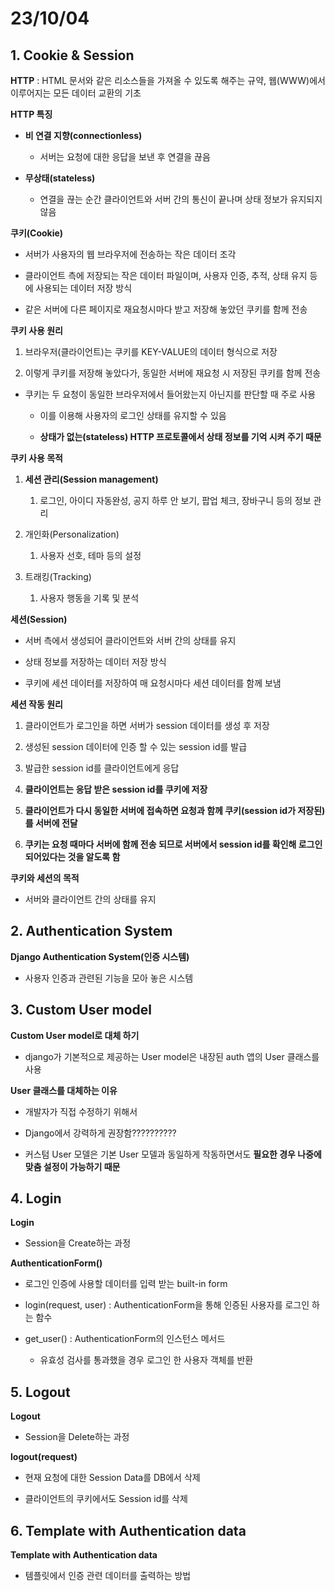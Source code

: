 # 23/10/04



## 1. Cookie & Session

**HTTP** : HTML 문서와 같은 리소스들을 가져올 수 있도록 해주는 규약, 웹(WWW)에서 이루어지는 모든 데이터 교환의 기초



**HTTP 특징**

- **비 연결 지향(connectionless)**
  
  - 서버는 요청에 대한 응답을 보낸 후 연결을 끊음

- **무상태(stateless)**
  
  - 연결을 끊는 순간 클라이언트와 서버 간의 통신이 끝나며 상태 정보가 유지되지 않음



**쿠키(Cookie)**

- 서버가 사용자의 웹 브라우저에 전송하는 작은 데이터 조각

- 클라이언트 측에 저장되는 작은 데이터 파일이며, 사용자 인증, 추적, 상태 유지 등에 사용되는 데이터 저장 방식

- 같은 서버에 다른 페이지로 재요청시마다 받고 저장해 놓았던 쿠키를 함께 전송



**쿠키 사용 원리**

1. 브라우저(클라이언트)는 쿠키를 KEY-VALUE의 데이터 형식으로 저장

2. 이렇게 쿠키를 저장해 놓았다가, 동일한 서버에 재요청 시 저장된 쿠키를 함께 전송
- 쿠키는 두 요청이 동일한 브라우저에서 들어왔는지 아닌지를 판단할 때 주로 사용
  
  - 이를 이용해 사용자의 로그인 상태를 유지할 수 있음
  
  - **상태가 없는(stateless) HTTP 프로토콜에서 상태 정보를 기억 시켜 주기 때문**



**쿠키 사용 목적**

1. **세션 관리(Session management)**
   
   1. 로그인, 아이디 자동완성, 공지 하루 안 보기, 팝업 체크, 장바구니 등의 정보 관리

2. 개인화(Personalization)
   
   1. 사용자 선호, 테마 등의 설정

3. 트래킹(Tracking)
   
   1. 사용자 행동을 기록 및 분석



**세션(Session)**

- 서버 측에서 생성되어 클라이언트와 서버 간의 상태를 유지

- 상태 정보를 저장하는 데이터 저장 방식

- 쿠키에 세션 데이터를 저장하여 매 요청시마다 세션 데이터를 함께 보냄



**세션 작동 원리**

1. 클라이언트가 로그인을 하면 서버가 session 데이터를 생성 후 저장

2. 생성된 session 데이터에 인증 할 수 있는 session id를 발급

3. 발급한 session id를 클라이언트에게 응답

4. **클라이언트는 응답 받은  session id를 쿠키에 저장**

5. **클라이언트가 다시 동일한 서버에 접속하면 요청과 함께 쿠키(session id가 저장된)를 서버에 전달**

6. **쿠키는 요청 때마다 서버에 함께 전송 되므로 서버에서 session id를 확인해 로그인 되어있다는 것을 알도록 함**



**쿠키와 세션의 목적**

- 서버와 클라이언트 간의 상태를 유지



## 2. Authentication System



**Django Authentication System(인증 시스템)**

- 사용자 인증과 관련된 기능을 모아 놓은 시스템



## 3. Custom User model



**Custom User model로 대체 하기**

- django가 기본적으로 제공하는 User model은 내장된 auth 앱의 User 클래스를 사용



**User 클래스를 대체하는 이유**

- 개발자가 직접 수정하기 위해서

- Django에서 강력하게 권장함??????????

- 커스텀 User 모델은 기본 User 모델과 동일하게 작동하면서도 **필요한 경우 나중에 맞춤 설정이 가능하기 때문**



## 4. Login



**Login**

- Session을 Create하는 과정



**AuthenticationForm()**

- 로그인 인증에 사용할 데이터를 입력 받는 built-in form

- login(request, user) : AuthenticationForm을 통해 인증된 사용자를 로그인 하는 함수

- get_user() : AuthenticationForm의 인스턴스 메서드
  
  - 유효성 검사를 통과했을 경우 로그인 한 사용자 객체를 반환



## 5. Logout

**Logout**

- Session을 Delete하는 과정



**logout(request)**

- 현재 요청에 대한 Session Data를 DB에서 삭제

- 클라이언트의 쿠키에서도 Session id를 삭제



## 6. Template with Authentication data



**Template with Authentication data**

- 템플릿에서 인증 관련 데이터를 출력하는 방법
